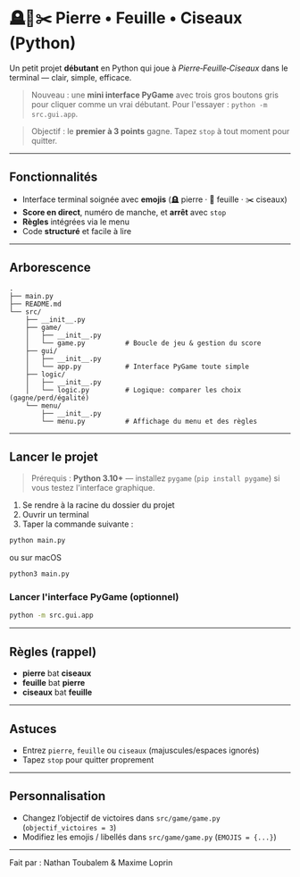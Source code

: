 # 🪦🧻✂️ Pierre • Feuille • Ciseaux (Python)

Un petit projet **débutant** en Python qui joue à *Pierre‑Feuille‑Ciseaux* dans le terminal — clair, simple, efficace.

> Nouveau : une **mini interface PyGame** avec trois gros boutons gris pour cliquer comme un vrai débutant. Pour l'essayer : `python -m src.gui.app`.

> Objectif : le **premier à 3 points** gagne. Tapez `stop` à tout moment pour quitter.

---

## Fonctionnalités
- Interface terminal soignée avec **emojis** (🪦 pierre · 🧻 feuille · ✂️ ciseaux)
- **Score en direct**, numéro de manche, et **arrêt** avec `stop`
- **Règles** intégrées via le menu
- Code **structuré** et facile à lire

---

## Arborescence
```
.
├── main.py
├── README.md
└── src/
    ├── __init__.py
    ├── game/
    │   ├── __init__.py
    │   └── game.py          # Boucle de jeu & gestion du score
    ├── gui/
    │   ├── __init__.py
    │   └── app.py           # Interface PyGame toute simple
    ├── logic/
    │   ├── __init__.py
    │   └── logic.py         # Logique: comparer les choix (gagne/perd/égalité)
    └── menu/
        ├── __init__.py
        └── menu.py          # Affichage du menu et des règles
```

---

## Lancer le projet
> Prérequis : **Python 3.10+** — installez `pygame` (`pip install pygame`) si vous testez l'interface graphique.


1. Se rendre à la racine du dossier du projet
2. Ouvrir un terminal 
3. Taper la commande suivante : 

```bash
python main.py
```
ou sur macOS
```bash
python3 main.py
```

### Lancer l'interface PyGame (optionnel)

```bash
python -m src.gui.app
```

---

## Règles (rappel)
- **pierre** bat **ciseaux**
- **feuille** bat **pierre**
- **ciseaux** bat **feuille**

---

## Astuces
- Entrez `pierre`, `feuille` ou `ciseaux` (majuscules/espaces ignorés)
- Tapez `stop` pour quitter proprement

---

## Personnalisation
- Changez l’objectif de victoires dans `src/game/game.py` (`objectif_victoires = 3`)
- Modifiez les emojis / libellés dans `src/game/game.py` (`EMOJIS = {...}`)

---

Fait par : 
Nathan Toubalem & Maxime Loprin
